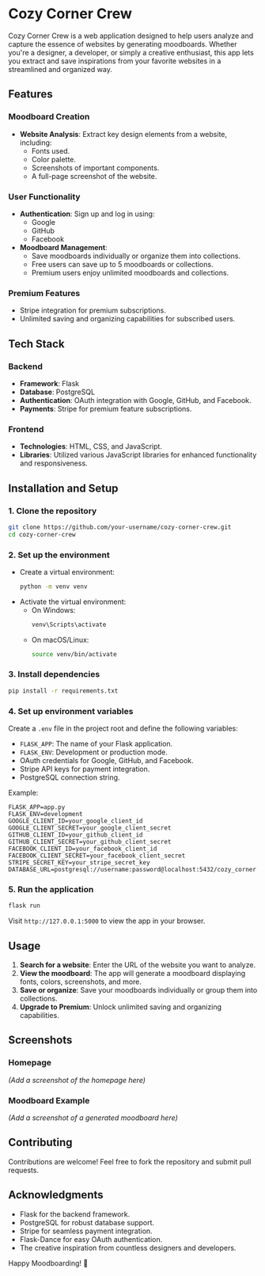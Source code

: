 
# Cozy Corner Crew

Cozy Corner Crew is a web application designed to help users analyze and capture the essence of websites by generating moodboards. Whether you're a designer, a developer, or simply a creative enthusiast, this app lets you extract and save inspirations from your favorite websites in a streamlined and organized way.

## **Features**
### Moodboard Creation
- **Website Analysis**: Extract key design elements from a website, including:
  - Fonts used.
  - Color palette.
  - Screenshots of important components.
  - A full-page screenshot of the website.
  
### User Functionality
- **Authentication**: Sign up and log in using:
  - Google
  - GitHub
  - Facebook
- **Moodboard Management**:
  - Save moodboards individually or organize them into collections.
  - Free users can save up to 5 moodboards or collections.
  - Premium users enjoy unlimited moodboards and collections.

### Premium Features
- Stripe integration for premium subscriptions.
- Unlimited saving and organizing capabilities for subscribed users.

## **Tech Stack**
### Backend
- **Framework**: Flask
- **Database**: PostgreSQL
- **Authentication**: OAuth integration with Google, GitHub, and Facebook.
- **Payments**: Stripe for premium feature subscriptions.

### Frontend
- **Technologies**: HTML, CSS, and JavaScript.
- **Libraries**: Utilized various JavaScript libraries for enhanced functionality and responsiveness.

## **Installation and Setup**

### **1. Clone the repository**
```bash
git clone https://github.com/your-username/cozy-corner-crew.git
cd cozy-corner-crew
```

### **2. Set up the environment**
- Create a virtual environment:
  ```bash
  python -m venv venv
  ```
- Activate the virtual environment:
  - On Windows:
    ```bash
    venv\Scripts\activate
    ```
  - On macOS/Linux:
    ```bash
    source venv/bin/activate
    ```

### **3. Install dependencies**
```bash
pip install -r requirements.txt
```

### **4. Set up environment variables**
Create a `.env` file in the project root and define the following variables:
- `FLASK_APP`: The name of your Flask application.
- `FLASK_ENV`: Development or production mode.
- OAuth credentials for Google, GitHub, and Facebook.
- Stripe API keys for payment integration.
- PostgreSQL connection string.

Example:
```env
FLASK_APP=app.py
FLASK_ENV=development
GOOGLE_CLIENT_ID=your_google_client_id
GOOGLE_CLIENT_SECRET=your_google_client_secret
GITHUB_CLIENT_ID=your_github_client_id
GITHUB_CLIENT_SECRET=your_github_client_secret
FACEBOOK_CLIENT_ID=your_facebook_client_id
FACEBOOK_CLIENT_SECRET=your_facebook_client_secret
STRIPE_SECRET_KEY=your_stripe_secret_key
DATABASE_URL=postgresql://username:password@localhost:5432/cozy_corner
```

### **5. Run the application**
```bash
flask run
```
Visit `http://127.0.0.1:5000` to view the app in your browser.

## **Usage**
1. **Search for a website**: Enter the URL of the website you want to analyze.
2. **View the moodboard**: The app will generate a moodboard displaying fonts, colors, screenshots, and more.
3. **Save or organize**: Save your moodboards individually or group them into collections.
4. **Upgrade to Premium**: Unlock unlimited saving and organizing capabilities.

## **Screenshots**
### Homepage
*(Add a screenshot of the homepage here)*

### Moodboard Example
*(Add a screenshot of a generated moodboard here)*

## **Contributing**
Contributions are welcome! Feel free to fork the repository and submit pull requests. 

## **Acknowledgments**
- Flask for the backend framework.
- PostgreSQL for robust database support.
- Stripe for seamless payment integration.
- Flask-Dance for easy OAuth authentication.
- The creative inspiration from countless designers and developers.

Happy Moodboarding! 🌟

